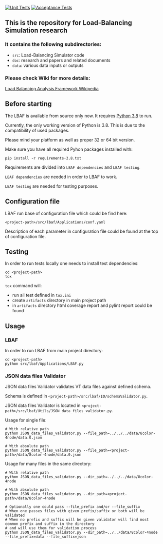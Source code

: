 [![Unit Tests](https://github.com/DARMA-tasking/LB-analysis-framework/actions/workflows/unit-tests.yml/badge.svg)](https://github.com/DARMA-tasking/LB-analysis-framework/actions/workflows/unit-tests.yml)
[![Acceptance Tests](https://github.com/DARMA-tasking/LB-analysis-framework/actions/workflows/acceptance-tests.yml/badge.svg)](https://github.com/DARMA-tasking/LB-analysis-framework/actions/workflows/acceptance-tests.yml)

## This is the repository for Load-Balancing Simulation research
### It contains the following subdirectories:
* `src`: Load-Balancing Simulator code
* `doc`: research and papers and related documents
* `data`: various data inputs or outputs

### Please check Wiki for more details:
[Load Balancing Analysis Framework Wikipedia](https://github.com/DARMA-tasking/LB-analysis-framework/wiki)

## Before starting

The LBAF is available from source only now. It requires [Python 3.8](https://www.python.org/downloads/) to run.

Currently, the only working version of Python is 3.8. This is due to the compatibility of used packages.

Please mind your platform as well as proper 32 or 64 bit version.

Make sure you have all required Pyhon packages installed with:
```shell
pip install -r requirements-3.8.txt
```

Requirements are divided into `LBAF dependencies` and `LBAF testing`. 

`LBAF dependencies` are needed in order to LBAF to work.

`LBAF testing` are needed for testing purposes.

## Configuration file

LBAF run base of configuration file which could be find here:
```shell
<project-path>/src/lbaf/Applications/conf.yaml
```

Description of each parameter in configuration file could be found at the top of configuration file.

## Testing

In order to run tests locally one needs to install test dependencies:
```shell
cd <project-path>
tox
```

`tox` command will:
- run all test defined in `tox.ini`
- create `artifacts` directory in main project path
- in `artifacts` directory html coverage report and pylint report could be found

## Usage

### LBAF

In order to run LBAF from main project directory:
```shell
cd <project-path>
python src/lbaf/Applications/LBAF.py
```

### JSON data files Validator

JSON data files Validator validates VT data files against defined schema.

Schema is defined in `<project-path>/src/lbaf/IO/schemaValidator.py`.

JSON data files Validator is located in `<project-path>/src/lbaf/Utils/JSON_data_files_validator.py`.

Usage for single file:
```shell
# With relative path
python JSON_data_files_validator.py --file_path=../../../data/8color-4node/data.0.json

# With absolute path
python JSON_data_files_validator.py --file_path=<project-path>/data/8color-4node/data.0.json
```

Usage for many files in the same directory:
```shell
# With relative path
python JSON_data_files_validator.py --dir_path=../../../data/8color-4node

# With absolute path
python JSON_data_files_validator.py --dir_path=<project-path>/data/8color-4node

# Optionally one could pass --file_prefix and/or --file_suffix
# When one passes files with given prefix/suffix or both will be validated
# When no prefix and suffix will be given validator will find most common prefix and suffix in the directory 
# and will use them for validation process
python JSON_data_files_validator.py --dir_path=../../data/8color-4node --file_prefix=data --file_suffix=json
```

[//]: # (## Getting Started with Docker)

[//]: # (### Example use:)

[//]: # ()
[//]: # (Replace `<in_dir>` with path to existing directory which will be mapped with `/lbaf/in` in container)

[//]: # ()
[//]: # (Replace `<out_dir>` with path to existing directory which will be mapped with `/lbaf/out` in container)

[//]: # (```shell)

[//]: # (docker run -it -v "<out_dir>:/lbaf/out" -v "<in_dir>:/lbaf/in" nganalytics/lbaf "python src/Applications/NodeGossiper.py -l /lbaf/data/vt_example_lb_stats/stats -x 4 -y 2 -z 1 -s 0 -f 4 -k 4 -i 4 -c 1 -e" "/bin/bash")

[//]: # (```)

[//]: # (### Example use explained:)

[//]: # (- container starts with interactive mode &#40;stdout visible&#41;)

[//]: # (- two volumes are mounted&#40;data exchange between host and container possible&#41;:)

[//]: # (  - directory `<in_dir>` on the host and `/lbaf/in` is mount inside container)

[//]: # (  - directory `<out_dir>` on the host and `/lbaf/out` is mount inside container)

[//]: # (- docker image `nganalytics/lbaf`)

[//]: # (- commands executed inside container:)

[//]: # (  - sample LBAF usage:)

[//]: # (    ```"python src/Applications/NodeGossiper.py -l /lbaf/data/vt_example_lb_stats/stats -x 4 -y 2 -z 1 -s 0 -f 4 -k 4 -i 4 -c 1 -e"```)

[//]: # (  - command to stay inside container, after above command is completed:)

[//]: # (    ```"/bin/bash"```)